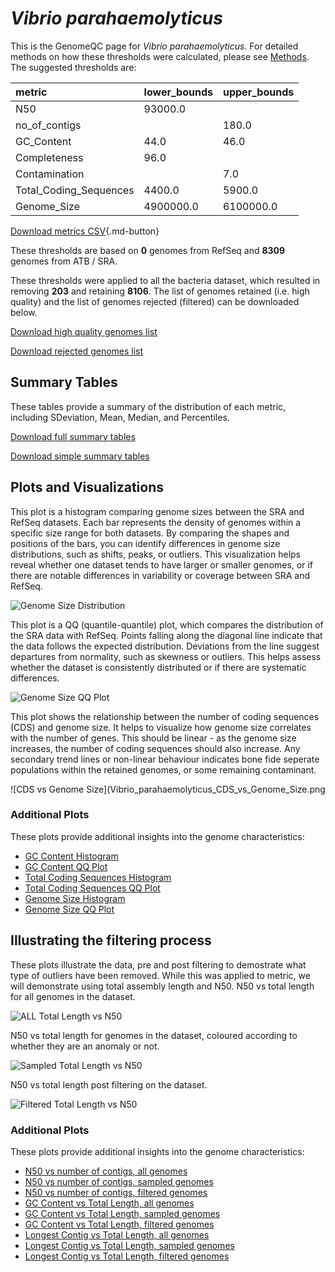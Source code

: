 # *Vibrio parahaemolyticus*

This is the GenomeQC page for *Vibrio parahaemolyticus*. For detailed methods on how these thresholds were calculated, please see [Methods](../../methods.md).
The suggested thresholds are: 

| metric                 | lower_bounds   | upper_bounds   |
|:-----------------------|:---------------|:---------------|
| N50                    | 93000.0        |                |
| no_of_contigs          |                | 180.0          |
| GC_Content             | 44.0           | 46.0           |
| Completeness           | 96.0           |                |
| Contamination          |                | 7.0            |
| Total_Coding_Sequences | 4400.0         | 5900.0         |
| Genome_Size            | 4900000.0      | 6100000.0      |

[Download metrics CSV](Vibrio_parahaemolyticus_metrics.csv){.md-button}


These thresholds are based on **0** genomes from RefSeq and **8309** genomes from ATB / SRA.

These thresholds were applied to all the bacteria dataset, which resulted in removing **203** and retaining **8106**.
The list of genomes retained (i.e. high quality) and the list of genomes rejected (filtered) can be downloaded below. 

[Download high quality genomes list](Vibrio_parahaemolyticus_high_quality_genomes.csv.xz)


[Download rejected genomes list](Vibrio_parahaemolyticus_filtered_out_genomes.csv.xz)



## Summary Tables
These tables provide a summary of the distribution of each metric, including SDeviation, Mean, Median, and Percentiles.

[Download full summary tables](summary.csv)

[Download simple summary tables](selected_summary.csv)

## Plots and Visualizations

This plot is a histogram comparing genome sizes between the SRA and RefSeq datasets. Each bar represents the density of genomes within a specific size range for both datasets. By comparing the shapes and positions of the bars, you can identify differences in genome size distributions, such as shifts, peaks, or outliers. This visualization helps reveal whether one dataset tends to have larger or smaller genomes, or if there are notable differences in variability or coverage between SRA and RefSeq.

![Genome Size Distribution](Genome_Size_refseq_histogram_kde.png)

This plot is a QQ (quantile-quantile) plot, which compares the distribution of the SRA data with RefSeq. Points falling along the diagonal line indicate that the data follows the expected distribution. Deviations from the line suggest departures from normality, such as skewness or outliers. This helps assess whether the dataset is consistently distributed or if there are systematic differences.

![Genome Size QQ Plot](Genome_Size_refseq_qqplot.png)

This plot shows the relationship between the number of coding sequences (CDS) and genome size. It helps to visualize how genome size correlates with the number of genes. This should be linear - as the genome size increases, the number of coding sequences should also increase. Any secondary trend lines or non-linear behaviour indicates bone fide seperate populations within the retained genomes, or some remaining contaminant. 

![CDS vs Genome Size](Vibrio_parahaemolyticus_CDS_vs_Genome_Size.png

### Additional Plots

These plots provide additional insights into the genome characteristics:

- [GC Content Histogram](GC_Content_refseq_histogram_kde.png)
- [GC Content QQ Plot](GC_Content_refseq_qqplot.png)
- [Total Coding Sequences Histogram](Total_Coding_Sequences_refseq_histogram_kde.png)
- [Total Coding Sequences QQ Plot](Total_Coding_Sequences_refseq_qqplot.png)
- [Genome Size Histogram](Genome_Size_refseq_histogram_kde.png)
- [Genome Size QQ Plot](Genome_Size_refseq_qqplot.png)
## Illustrating the filtering process
These plots illustrate the data, pre and post filtering to demostrate what type of outliers have been removed. While this was applied to metric, we will demonstrate using total assembly length and N50.
N50 vs total length for all genomes in the dataset.

![ALL Total Length vs N50](Vibrio_parahaemolyticus_all_total_length_N50.png)

N50 vs total length for genomes in the dataset, coloured according to whether they are an anomaly or not.

![Sampled Total Length vs N50](Vibrio_parahaemolyticus_sample_total_length_N50.png)

N50 vs total length post filtering on the dataset.

![Filtered Total Length vs N50](Vibrio_parahaemolyticus_filt_total_length_N50.png)

### Additional Plots

These plots provide additional insights into the genome characteristics:

- [N50 vs number of contigs, all genomes](Vibrio_parahaemolyticus_all_N50_number.png)
- [N50 vs number of contigs, sampled genomes](Vibrio_parahaemolyticus_sample_N50_number.png)
- [N50 vs number of contigs, filtered genomes](Vibrio_parahaemolyticus_filt_N50_number.png)
- [GC Content vs Total Length, all genomes](Vibrio_parahaemolyticus_all_total_length_GC_Content.png)
- [GC Content vs Total Length, sampled genomes](Vibrio_parahaemolyticus_sample_total_length_GC_Content.png)
- [GC Content vs Total Length, filtered genomes](Vibrio_parahaemolyticus_filt_total_length_GC_Content.png)
- [Longest Contig vs Total Length, all genomes](Vibrio_parahaemolyticus_all_total_length_longest.png)
- [Longest Contig vs Total Length, sampled genomes](Vibrio_parahaemolyticus_sample_total_length_longest.png)
- [Longest Contig vs Total Length, filtered genomes](Vibrio_parahaemolyticus_filt_total_length_longest.png)
